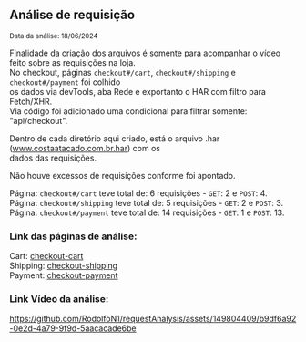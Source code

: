 ## Análise de requisição
<small>Data da análise: 18/06/2024</small>

Finalidade da criação dos arquivos é somente para acompanhar o vídeo feito sobre as requisições na loja. <br />
No checkout, páginas `checkout#/cart`, `checkout#/shipping` e `checkout#/payment` foi colhido <br />
os dados via devTools, aba Rede e exportanto o HAR com filtro para Fetch/XHR. <br />
Via código foi adicionado uma condicional para filtrar somente: "api/checkout".  <br />

Dentro de cada diretório aqui criado, está o arquivo .har (www.costaatacado.com.br.har) com os <br />
dados das requisições.

Não houve excessos de requisíções conforme foi apontado.

Página: `checkout#/cart` teve total de: 6 requisições - `GET`: 2 e `POST`: 4. <br />
Página: `checkout#/shipping` teve total de: 5 requisições - `GET`: 2 e `POST`: 3. <br />
Página: `checkout#/payment` teve total de: 14 requisições - `GET`: 1 e `POST`: 13. <br />

### Link das páginas de análise:
Cart: <a href="https://rodolfon1.github.io/requestAnalysis/checkout-cart"> checkout-cart </a> <br />
Shipping: <a href="https://rodolfon1.github.io/requestAnalysis/checkout-shipping"> checkout-shipping </a> <br />
Payment: <a href="https://rodolfon1.github.io/requestAnalysis/checkout-payment"> checkout-payment </a> <br />


### Link Vídeo da análise:
https://github.com/RodolfoN1/requestAnalysis/assets/149804409/b9df6a92-0e2d-4a79-9f9d-5aacacade6be